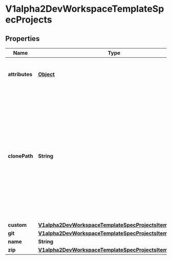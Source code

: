 

# V1alpha2DevWorkspaceTemplateSpecProjects

## Properties

Name | Type | Description | Notes
------------ | ------------- | ------------- | -------------
**attributes** | [**Object**](.md) | Map of implementation-dependant free-form YAML attributes. |  [optional]
**clonePath** | **String** | Path relative to the root of the projects to which this project should be cloned into. This is a unix-style relative path (i.e. uses forward slashes). The path is invalid if it is absolute or tries to escape the project root through the usage of &#39;..&#39;. If not specified, defaults to the project name. |  [optional]
**custom** | [**V1alpha2DevWorkspaceTemplateSpecProjectsItemsCustom**](V1alpha2DevWorkspaceTemplateSpecProjectsItemsCustom.md) |  |  [optional]
**git** | [**V1alpha2DevWorkspaceTemplateSpecProjectsItemsGit**](V1alpha2DevWorkspaceTemplateSpecProjectsItemsGit.md) |  |  [optional]
**name** | **String** | Project name | 
**zip** | [**V1alpha2DevWorkspaceTemplateSpecProjectsItemsZip**](V1alpha2DevWorkspaceTemplateSpecProjectsItemsZip.md) |  |  [optional]



